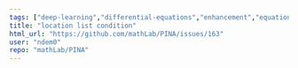 ```yaml
---
tags: ["deep-learning","differential-equations","enhancement","equation-learning","hacktoberfest","lightining","machine-learning","modeling","neural-network","ode","pde","physics-informed","physics-informed-neural-networks","pinn","python","pytorch"]
title: "location list condition"
html_url: "https://github.com/mathLab/PINA/issues/163"
user: "ndem0"
repo: "mathLab/PINA"
---
```


